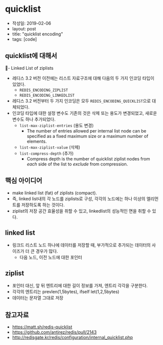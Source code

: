 # quicklist

- 작성일: 2019-02-06
- layout: post
- title: "quicklist encoding"
- tags: [code]


## quicklist에 대해서
- Linked List of ziplists
- 레디스 3.2 버전 이전에는 리스트 자료구조에 대해 다음의 두 가지 인코딩 타입이 있었다.
    - `REDIS_ENCODING_ZIPLIST`
    - `REDIS_ENCODING_LINKEDLIST`
- 레디스 3.2 버전부터 두 가지 인코딩은 모두 `REDIS_ENCODING_QUICKLIST`으로 대체되었다.
- 인코딩 타입에 대한 설정 변수도 기존의 것은 삭제 또는 용도가 변경되었고, 새로운 변수도 하나 추가되었다.
    - `list-max-ziplist-entries` (용도 변경)
        - The number of entries allowed per internal list node can be specified as a fixed maximum size or a maximum number of elements.
    - `list-max-ziplist-value` (삭제)
    - `list-compress-depth` (추가)
        - Compress depth is the number of quicklist ziplist nodes from *each* side of the list to *exclude* from compression.


## 핵심 아이디어
- make linked list (fat) of ziplists (compact).
- 즉, linked list내의 각 노드를 ziplists로 구성, 각각의 노드에는 하나 이상의 엘리먼트를 저장하도록 하는 것이다.
- ziplist의 저장 공간 효율성을 취할 수 있고, linkedlist의 성능적인 면을 취할 수 있다.


## linked list
- 링크드 리스트 노드 하나에 데이터를 저장할 때, 부가적으로 추가되는 데이터의 사이즈가 더 큰 경우가 많다.
    - 다음 노드, 이전 노드에 대한 포인터


## ziplist
- 포인터 대신, 앞 뒤 엔트리에 대한 길이 정보를 가져, 엔트리 각각을 구분한다.
- 각각의 엔트리는 prevlen(1,5bytes), ifself let(1,2,5bytes)
- 데이터는 문자열 그대로 저장


## 참고자료
- https://matt.sh/redis-quicklist
- https://github.com/antirez/redis/pull/2143
- http://redisgate.kr/redis/configuration/internal_quicklist.php